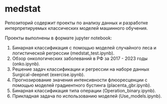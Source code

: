 # medstat
Репозиторий содержит проекты по анализу данных и разработке интерпретируемых классических моделей машинного обучения.

Проекты выполнены в формате jupyter notebook:
1. Бинарная классификация с помощью моделей случайного леса и логистической регрессии (medstat_test.ipynb).
2. Обзор онкологических заболеваний в РФ за 2017 - 2023 годы (onko.ipynb).
3. Решение задач классификации и регрессии на наборе данных Surgical-deepnet (exercise.ipynb).
4. Прогнозирование значения интенсивности флюоресценции с помощью моделей градиентного бустинга (placenta_gbr.ipynb).
5. Бинарная классификация типа операции (Operation_binary.ipynb).
6. Прикладная задача по использованию моделей (Use_models.ipynb).
